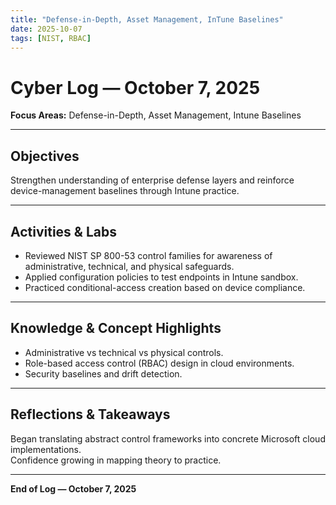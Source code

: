```yaml
---
title: "Defense-in-Depth, Asset Management, InTune Baselines"
date: 2025-10-07
tags: [NIST, RBAC]
---
```


# Cyber Log — October 7, 2025
**Focus Areas:** Defense-in-Depth, Asset Management, Intune Baselines  

---

## Objectives
Strengthen understanding of enterprise defense layers and reinforce device-management baselines through Intune practice.

---

## Activities & Labs
- Reviewed NIST SP 800-53 control families for awareness of administrative, technical, and physical safeguards.  
- Applied configuration policies to test endpoints in Intune sandbox.  
- Practiced conditional-access creation based on device compliance.

---

## Knowledge & Concept Highlights
- Administrative vs technical vs physical controls.  
- Role-based access control (RBAC) design in cloud environments.  
- Security baselines and drift detection.

---

## Reflections & Takeaways
Began translating abstract control frameworks into concrete Microsoft cloud implementations.  
Confidence growing in mapping theory to practice.

---

**End of Log — October 7, 2025**
